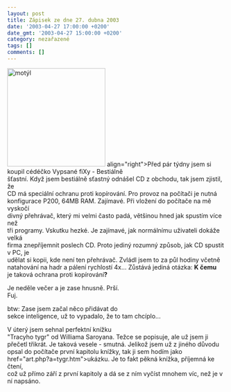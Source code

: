 ```yaml
---
layout: post
title: Zápisek ze dne 27. dubna 2003
date: '2003-04-27 17:00:00 +0200'
date_gmt: '2003-04-27 15:00:00 +0200'
category: nezařazené
tags: []
comments: []
---
```

<p><img alt="motýl" src="%base_url%/assets/old-images/motyl.jpg" width="226" height="227"<br />
align="right">Před pár týdny jsem si koupil cédéčko Vypsané fiXy - Bestiálně<br />
šťastní. Když jsem bestiálně sťastný odnášel CD z obchodu, tak jsem zjistil, že<br />
CD má speciální ochranu proti kopírování. Pro provoz na počítači je nutná<br />
konfigurace P200, 64MB RAM. Zajímavé. Při vložení do počítače na mě vyskočí<br />
divný přehrávač, který mi velmi často padá, většinou hned jak spustím více než<br />
tři programy. Vskutku hezké. Je zajímavé, jak normálnímu uživateli dokáže velká<br />
firma znepříjemnit poslech CD. Proto jediný rozumný způsob, jak CD spustit v PC, je<br />
udělat si kopii, kde není ten přehrávač. Zvládl jsem to za půl hodiny včetně<br />
natahování na hadr a pálení rychlostí 4x... Zůstává jediná otázka: <span style="font-weight:bold">K čemu</span><br />
 je taková ochrana proti kopírování<span style="font-weight:bold">?</span></p>
<p>Je neděle večer a je zase hnusně. Prší.<br />
Fuj. </p>
<p>btw: Zase jsem začal něco přidávat do<br />
sekce inteligence, už to vypadalo, že to tam chcíplo...</p>
<p>V úterý jsem sehnal perfektní knížku<br />
&quot;Tracyho tygr&quot; od Williama Saroyana. Težce se popisuje, ale už jsem ji<br />
přečetl třikrát. Je taková vesele - smutná. Jelikož jsem už z jiného důvodu<br />
opsal do počítače první kapitolu knížky, tak ji sem hodím jako <a<br />
href="art.php?a=tygr.htm">ukázku</a>. Je to fakt pěkná knížka, příjemná ke čtení,<br />
což už přímo září z první kapitoly a dá se z ním vyčíst mnohem víc, než je v<br />
ní napsáno.</p>
